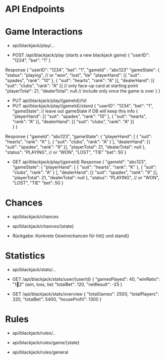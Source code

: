# API Endpoints

# Game Interactions
- api/blackjack/play/...

- POST /api/blackjack/play (starts a new blackjack game)
{
    "userID": "1234",
    "bet": "1"
}

Response
{
    "userID": "1234",
    "bet": "1",
    "gameId" : "abc123"
    "gameState": {
        "status": "playing",  // or "won", "lost", "tie"
        "playerHand": [{ "suit": "spades", "rank": "10" }, { "suit": "hearts", "rank": "A" }],
        "dealerHand": [{ "suit": "clubs", "rank": "A" }]     // only face-up card at starting point
        "playerTotal": 21,
        "dealerTotal": null // include only once the game is over
    }
}

- PUT api/blackjack/play/{gameId}/hit
- PUT api/blackjack/play/{gameId}/stand
{
    "userID": "1234",
    "bet": "1",
    "gameState": // leave out gameState if DB will keep this info
    {
        "playerHand": [{ "suit": "spades", "rank": "10" }, { "suit": "hearts", "rank": "A" }],
        "dealerHand": [{ "suit": "clubs", "rank": "A" }]  
    }
}

Response
{
    "gameId": "abc123",
    "gameState": {
        "playerHand": [
        { "suit": "hearts", "rank": "K" },
        { "suit": "clubs", "rank": "A" }
        ],
        "dealerHand": [{ "suit": "spades", "rank": "9" }],
        "playerTotal": 21,
        "dealerTotal": null
    },
    "status": "PLAYING", // or "WON", "LOST", "TIE"
    "bet": 50
}

- GET api/blackjack/play/{gameId}
Response
{
  "gameId": "abc123",
  "gameState": {
  "playerHand": [
  { "suit": "hearts", "rank": "K" },
  { "suit": "clubs", "rank": "A" }
  ],
  "dealerHand": [{ "suit": "spades", "rank": "9" }],
  "playerTotal": 21,
  "dealerTotal": null
  },
  "status": "PLAYING", // or "WON", "LOST", "TIE"
  "bet": 50
}


# Chances
- api/blackjack/chances

- api/blackjack/chances/{state}
- Rückgabe: Konkrete Gewinnchancen für hit() und stand()

# Statistics
- api/blackjack/stats/...

- GET /api/blackjack/stats/user/{userId}
  {
  "gamesPlayed": 40,
  "winRatio": "1:100:2" (win, loss, tie)
  "totalBet": 120,
  "netResult": -25
  }

- GET /api/blackjack/stats/overview
  {
  "totalGames": 2500,
  "totalPlayers": 320,
  "totalBet": 5400,
  "houseProfit": 1300
  }

# Rules
- api/blackjack/rules/..

- api/blackjack/rules/game/{state}
- api/blackjack/rules/general
